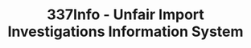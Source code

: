 ---
layout: default
bigquery: https://console.cloud.google.com/bigquery?p=patents-public-data&d=usitc_investigations&page=dataset&project=sheets-management-319211
citation: US International Trade Commission 337Info Unfair Import Investigations Information
  System
contributors: US International Trade Comission
cost: None
description: US International Trade Commission 337Info Unfair Import Investigations
  Information System contains data on investigations done under Section 337. Section
  337 declares the infringement of certain statutory intellectual property rights
  and other forms of unfair competition in import trade to be unlawful practices.
  Most Section 337 investigations involve allegations of patent or registered trademark
  infringement.
documentation: FAQ and tutorial available on the site
last_edit: 04/05/2022, 17:03:46
location: https://pubapps2.usitc.gov/337external/
maintained_by: US International Trade Comission
schema_fields:
- patentNumber
- ouiiAttorney
- finalIdOnViolationIssue
- currentStatus
- teoIdIssueDate
- actualStartDateEvidHear
- teoIdDueDate
- cafcAppeals
- htsNumbers
- teoReliefGranted
- issueDateOtherNonFinal
- internalRemand
- actualEndDateEvidHear
- teoProceedingInvolved
- complainant
- finalDetNoViolation
- investigationTermDate
- aljAssigned
- currentActiveALJ
- gcAttorney
- lastUpdated
- docketNo
- markmanHearing
- copyrightNumbers
- dateCreated
- respondent
- targetDate
- scheduledStartDateEvidHear
- title
- endDateMarkmanHearing
- scheduledEndDateEvidHear
- patentNumbers
- id
- investigationNo
- publication_number
- startDateMarkmanHearing
- reportingRequirements
- finalDetViolation
- ouiiParticipation
- invUnfairAct
- investigationType
- finalIdOnViolationDue
- trademarkNumbers
- dateOfPublicationFrNotice
- dateComplaintFiled
shortname: unfair_import_investigations
tags:
- import
- legal
- trade
timeframe: 2008-2021 (prior to 2008 downloadable as a JSON file)
title: 337Info - Unfair Import Investigations Information System
uuid: 2721f5ec-e599-4890-9265-9706719fc71e
---